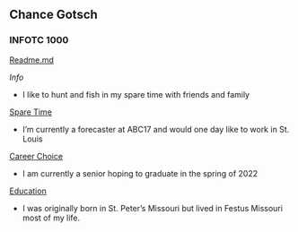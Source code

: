 
   
## Chance Gotsch 

### INFOTC 1000

[Readme.md](<https://github.com/Chance2107/MidtermProject/blob/master/README.md>)

*Info*
 
* I like to hunt and fish in my spare time with friends and family 

[Spare Time](<https://github.com/Chance2107/MidtermProject/blob/main/SpareTime.md>)

* I’m currently a forecaster at ABC17 and would one day like to work in St. Louis 

[Career Choice](<https://github.com/Chance2107/MidtermProject/blob/main/CareerChoice.md>)

* I am currently a senior hoping to graduate in the spring of 2022 

[Education](<https://github.com/Chance2107/MidtermProject/blob/main/Education.md>)

* I was originally born in St. Peter’s Missouri but lived in Festus Missouri most of my life. 


